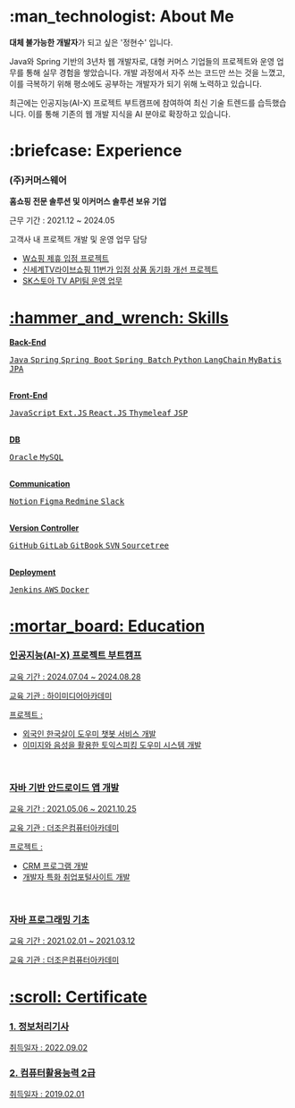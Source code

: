<!-- About Me -->
<H1>:man_technologist: About Me</H1>
<p><strong>대체 불가능한 개발자</strong>가 되고 싶은 '정현수' 입니다.</p>
<p>Java와 Spring 기반의 3년차 웹 개발자로, 대형 커머스 기업들의 프로젝트와 운영 업무를 통해 실무 경험을 쌓았습니다. 개발 과정에서 자주 쓰는 코드만 쓰는 것을 느꼈고, 이를 극복하기 위해 평소에도 공부하는 개발자가 되기 위해 노력하고 있습니다.</p>
<p>최근에는 인공지능(AI-X) 프로젝트 부트캠프에 참여하여 최신 기술 트렌드를 습득했습니다. 이를 통해 기존의 웹 개발 지식을 AI 분야로 확장하고 있습니다.</p>

<!-- Experience -->
<H1>:briefcase: Experience</H1>  
<H3>(주)커머스웨어</H3> 
<p><strong>홈쇼핑 전문 솔루션 및 이커머스 솔루션 보유 기업</strong></p>
<p>근무 기간 : 2021.12 ~ 2024.05</p>
<p>고객사 내 프로젝트 개발 및 운영 업무 담당</p>
<ul>
  <li><a href="https://hsjung.gitbook.io/pr/undefined/project/w">W쇼핑 제휴 입점 프로젝트</a></li>
  <li><a href="https://hsjung.gitbook.io/pr/undefined/project/tv-11">신세계TV라이브쇼핑 11번가 입점 상품 동기화 개선 프로젝트</li>
  <li><a href="https://hsjung.gitbook.io/pr/undefined/project/sk">SK스토아 TV API팀 운영 업무</li>
</ul>

<!-- Skills -->
<H1>:hammer_and_wrench: Skills</H1>
<p><strong>Back-End</strong></p>
<kbd>Java</kbd> <kbd>Spring</kbd> <kbd>Spring Boot</kbd> <kbd>Spring Batch</kbd> <kbd>Python</kbd> <kbd>LangChain</kbd> <kbd>MyBatis</kbd> <kbd>JPA</kbd>
<br/><br/>
<p><strong>Front-End</strong></p>
<kbd>JavaScript</kbd> <kbd>Ext.JS</kbd> <kbd>React.JS</kbd> <kbd>Thymeleaf</kbd> <kbd>JSP</kbd>
<br/><br/>
<p><strong>DB</strong></p>
<kbd>Oracle</kbd> <kbd>MySQL</kbd>
<br/><br/>
<p><strong>Communication</strong></p>
<kbd>Notion</kbd> <kbd>Figma</kbd> <kbd>Redmine</kbd> <kbd>Slack</kbd>
<br/><br/>
<p><strong>Version Controller</strong></p>
<kbd>GitHub</kbd> <kbd>GitLab</kbd> <kbd>GitBook</kbd> <kbd>SVN</kbd> <kbd>Sourcetree</kbd>
<br/><br/>
<p><strong>Deployment</strong></p>
<kbd>Jenkins</kbd> <kbd>AWS</kbd> <kbd>Docker</kbd>

<!-- Education -->
<H1>:mortar_board: Education</H1>
<H3>인공지능(AI-X) 프로젝트 부트캠프</H3>
<p>교육 기간 : 2024.07.04 ~ 2024.08.28</p>
<p>교육 기관 : 하이미디어아카데미</p>
<p>프로젝트 : </p>
<ul>
  <li>외국인 한국살이 도우미 챗봇 서비스 개발</li>
  <li>이미지와 음성을 활용한 토익스피킹 도우미 시스템 개발</li>
</ul>
<br/>
<H3>자바 기반 안드로이드 앱 개발</H3>
<p>교육 기간 : 2021.05.06 ~ 2021.10.25</p>
<p>교육 기관 : 더조은컴퓨터아카데미</p>
<p>프로젝트 : </p>
<ul>
  <li>CRM 프로그램 개발</li>
  <li>개발자 특화 취업포털사이트 개발</li>
</ul>
<br/>
<H3>자바 프로그래밍 기초</H3>
<p>교육 기간 : 2021.02.01 ~ 2021.03.12</p>
<p>교육 기관 : 더조은컴퓨터아카데미</p>

<!-- Certificate -->
<H1>:scroll: Certificate</H1>
<H3>1. 정보처리기사</H3>
<p>취득일자 : 2022.09.02</p>
<H3>2. 컴퓨터활용능력 2급</H3>
<p>취득일자 : 2019.02.01</p>














<!--
**hyunsujung3679/hyunsujung3679** is a ✨ _special_ ✨ repository because its `README.md` (this file) appears on your GitHub profile.

Here are some ideas to get you started:

- 🔭 I’m currently working on ...
- 🌱 I’m currently learning ...
- 👯 I’m looking to collaborate on ...
- 🤔 I’m looking for help with ...
- 💬 Ask me about ...
- 📫 How to reach me: ...
- 😄 Pronouns: ...
- ⚡ Fun fact: ...
-->

